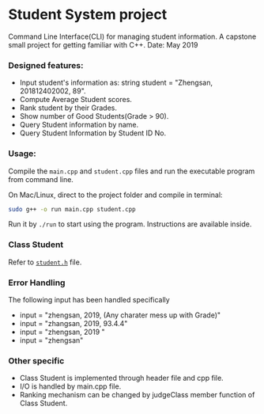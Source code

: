 # Student System project
Command Line Interface(CLI) for managing student information. A capstone small project for getting familiar with C++.
Date: May 2019

### Designed features:

- Input student's information as: string student = "Zhengsan, 201812402002, 89".
- Compute Average Student scores.
- Rank student by their Grades.
- Show number of Good Students(Grade > 90).
- Query Student information by name.
- Query Student Information by Student ID No.


### Usage:
Compile the `main.cpp` and `student.cpp` files and run the executable program from command line.

On Mac/Linux, direct to the project folder and compile in terminal:
```bash
sudo g++ -o run main.cpp student.cpp
```

Run it by `./run` to start using the program. Instructions are available inside.


### Class Student
Refer to [`student.h`](student.h) file.

### Error Handling
The following input has been handled specifically

* input = "zhengsan, 2019, (Any charater mess up with Grade)"
* input = "zhangsan, 2019, 93.4.4"
* input = "zhengsan, 2019 "
* input = "zhengsan"

### Other specific
* Class Student is implemented through header file and cpp file.
* I/O is handled by main.cpp file.
* Ranking mechanism can be changed by judgeClass member function of Class Student.
